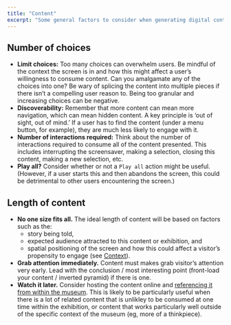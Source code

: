 ```yaml
---
title: "Content"
excerpt: "Some general factors to consider when generating digital content for use on-the-floor."
---
```


## Number of choices

* __Limit choices:__ Too many choices can overwhelm users. Be mindful of the context the screen is in and how this might affect a user’s willingness to consume content. Can you amalgamate any of the choices into one? Be wary of splicing the content into multiple pieces if there isn’t a compelling user reason to. Being too granular and increasing choices can be negative.
* __Discoverability:__ Remember that more content can mean more navigation, which can mean hidden content. A key principle is ‘out of sight, out of mind.’ If a user has to find the content (under a menu button, for example), they are much less likely to engage with it.
* __Number of interactions required:__ Think about the number of interactions required to consume all of the content presented. This includes interrupting the screensaver, making a selection, closing this content, making a new selection, etc.
* __Play all?__ Consider whether or not a `Play all` action might be useful. (However, if a user starts this and then abandons the screen, this could be detrimental to other users encountering the screen.)

## Length of content

* __No one size fits all.__ The ideal length of content will be based on factors such as the:
    * story being told,
    * expected audience attracted to this content or exhibition, and
    * spatial positioning of the screen and how this could affect a visitor’s propensity to engage (see [Context](/_pages/foundations/context/)).
* __Grab attention immediately.__ Content must makes grab visitor’s attention very early. Lead with the conclusion / most interesting point (front-load your content / inverted pyramid) if there is one.
* __Watch it later.__ Consider hosting the content online and [referencing it from within the museum](/_pages/patterns/online-content/). This is likely to be particularly useful when there is a lot of related content that is unlikley to be consumed at one time within the exhibition, or content that works particularly well outside of the specific context of the museum (eg, more of a thinkpiece).

